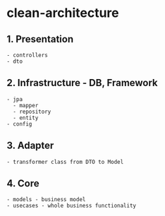 # clean-architecture
## 1. Presentation
	- controllers
	- dto
## 2. Infrastructure - DB, Framework
	- jpa
	  - mapper
	  - repository
	  - entity
	- config
## 3. Adapter
	- transformer class from DTO to Model
## 4. Core
	- models - business model
	- usecases - whole business functionality

